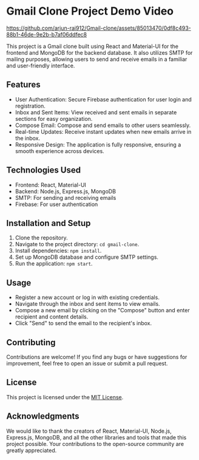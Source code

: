 # Gmail Clone Project Demo Video 



https://github.com/arjun-rai912/Gmail-clone/assets/85013470/0df8c493-88b1-46de-9e2b-b7af06ddfec8



This project is a Gmail clone built using React and Material-UI for the frontend and MongoDB for the backend database. It also utilizes SMTP for mailing purposes, allowing users to send and receive emails in a familiar and user-friendly interface.

## Features

- User Authentication: Secure Firebase authentication for user login and registration.
- Inbox and Sent Items: View received and sent emails in separate sections for easy organization.
- Compose Email: Compose and send emails to other users seamlessly.
- Real-time Updates: Receive instant updates when new emails arrive in the inbox.
- Responsive Design: The application is fully responsive, ensuring a smooth experience across devices.

## Technologies Used

- Frontend: React, Material-UI
- Backend: Node.js, Express.js, MongoDB
- SMTP: For sending and receiving emails
- Firebase: For user authentication

## Installation and Setup

1. Clone the repository.
2. Navigate to the project directory: `cd gmail-clone`.
3. Install dependencies: `npm install`.
4. Set up MongoDB database and configure SMTP settings.
5. Run the application: `npm start`.

## Usage

- Register a new account or log in with existing credentials.
- Navigate through the inbox and sent items to view emails.
- Compose a new email by clicking on the "Compose" button and enter recipient and content details.
- Click "Send" to send the email to the recipient's inbox.

## Contributing

Contributions are welcome! If you find any bugs or have suggestions for improvement, feel free to open an issue or submit a pull request.

## License

This project is licensed under the [MIT License](LICENSE).

## Acknowledgments

We would like to thank the creators of React, Material-UI, Node.js, Express.js, MongoDB, and all the other libraries and tools that made this project possible. Your contributions to the open-source community are greatly appreciated.
